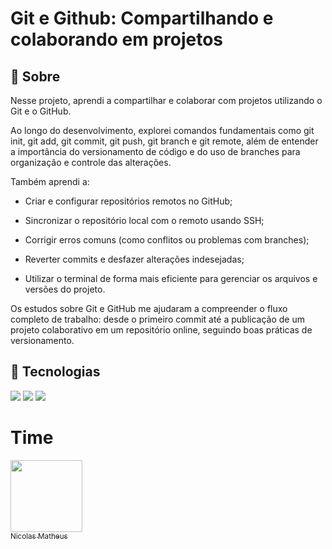 <h1>Git e Github: Compartilhando e colaborando em projetos</h1>

<h2>🔖 Sobre</h2>
<p>Nesse projeto, aprendi a compartilhar e colaborar com projetos utilizando o Git e o GitHub.

Ao longo do desenvolvimento, explorei comandos fundamentais como git init, git add, git commit, git push, git branch e git remote, além de entender a importância do versionamento de código e do uso de branches para organização e controle das alterações.

Também aprendi a:

- Criar e configurar repositórios remotos no GitHub;

- Sincronizar o repositório local com o remoto usando SSH;

- Corrigir erros comuns (como conflitos ou problemas com branches);

- Reverter commits e desfazer alterações indesejadas;

- Utilizar o terminal de forma mais eficiente para gerenciar os arquivos e versões do projeto.

Os estudos sobre Git e GitHub me ajudaram a compreender o fluxo completo de trabalho: desde o primeiro commit até a publicação de um projeto colaborativo em um repositório online, seguindo boas práticas de versionamento.</p>

## 🚀 Tecnologias
<div>
  <img src="https://img.shields.io/badge/HTML-239120?style=for-the-badge&logo=html5&logoColor=white">
  <img src="https://img.shields.io/badge/CSS-239120?&style=for-the-badge&logo=css3&logoColor=white">
  <img src="https://img.shields.io/badge/JavaScript-F7DF1E?style=for-the-badge&logo=javascript&logoColor=black">
</div>

# Time

[<img loading="lazy" src="https://avatars.githubusercontent.com/u/106607128?v=4" width=115><br><sub>Nicolas Matheus</sub>](https://github.com/NicolasMa7heus)


